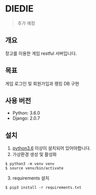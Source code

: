 # DIEDIE
> 추가 예정

## 개요
장고를 이용한 게임 restful 서버입니다.

## 목표
게임 로그인 및 회원가입과 랭킹 DB 구현

## 사용 버전
- Python: 3.6.0
- Django: 2.0.7   

## 설치

1. [python3.6](https://www.python.org/downloads/) 이상이 설치되어 있어야합니다.
2. 가상환경 생성 및 활성화
```
$ python3 -m venv venv
$ source venv/bin/activate
```
3. requirements 설치
```
$ pip3 install -r requirements.txt
```
